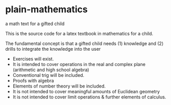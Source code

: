 # plain-mathematics
a math text for a gifted child

This is the source code for a latex textbook in mathematics for a child. 

The fundamental concept is that a gifted child needs (1) knowledge and (2) drills to integrate the knowledge into the user

- Exercises will exist.
- It is intended to cover operations in the real and complex plane (arithmetic and high school algebra)
- Conventional trig will be included.
- Proofs with algebra
- Elements of number theory will be included.
- It is not intended to cover meaningful amounts of Euclidean geometry
- It is not intended to cover limit operations & further elements of calculus.
